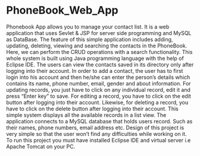 # PhoneBook_Web_App
Phonebook App allows you to manage your contact list. It is a web application that uses Sevlet & JSP for server side programming and MySQL as DataBase. The feature of this simple application includes adding, updating, deleting, viewing and searching the contacts in the PhoneBook. Here, we can perform the CRUD operations with a search functionality. This whole system is built using Java programming language with the help of Eclipse IDE. 
The users can view the contacts saved in its directory only after logging into their account.
In order to add a contact, the user has to first login into his account and then he/she can enter the person’s details which contains its name, phone number, email, gender and about information. For updating records, you just have to click on any individual record, edit it and press “Enter key” to save.
For editing a record, you have to click on the edit button after logging into their account. Likewise, for deleting a record, you have to click on the delete button after logging into their account.
This simple system displays all the available records in a list view. The application connects to a MySQL database that holds users record. Such as their names, phone numbers, email address etc. Design of this project is very simple so that the user won’t find any difficulties while working on it. To run this project you must have installed Eclipse IDE and virtual server i.e Apache Tomcat on your PC. 
